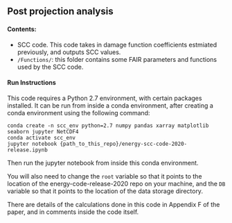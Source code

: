 ## Post projection analysis

#### Contents: 
- SCC code. This code takes in damage function coefficients estmiated previously, and outputs SCC values. 
- `/Functions/`: this folder contains some FAIR parameters and functions used by the SCC code.  

#### Run Instructions
This code requires a Python 2.7 environment, with certain packages installed. It can be run from inside a conda environment, after creating a conda environment using the following command: 

```
conda create -n scc_env python=2.7 numpy pandas xarray matplotlib seaborn jupyter NetCDF4
conda activate scc_env
jupyter notebook {path_to_this_repo}/energy-scc-code-2020-release.ipynb
```

Then run the jupyter notebook from inside this conda environment. 

You will also need to change the `root` variable so that it points to the location of the energy-code-release-2020 repo on your machine, and the `DB` variable so that it points to the location of the data storage directory.

There are details of the calculations done in this code in Appendix F of the paper, and in comments inside the code itself. 
